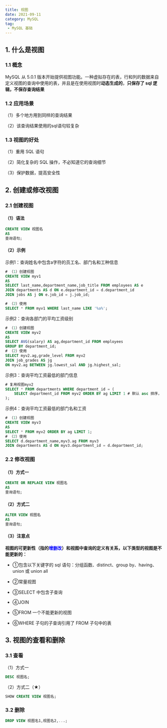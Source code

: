 ```yaml
---
title: 视图
date: 2021-09-11
category: MySQL
tag:
 - MySQL 基础
---
```


## 1. 什么是视图

### 1.1 概念

MySQL 从 5.0.1 版本开始提供视图功能。一种虚拟存在的表，行和列的数据来自定义视图的查询中使用的表，并且是在使用视图时**动态生成的**，**只保存了 sql 逻辑，不保存查询结果**

### 1.2 应用场景

（1）多个地方用到同样的查询结果

（2）该查询结果使用的sql语句较复杂

### 1.3 视图的好处

（1）重用 SQL 语句

（2）简化复杂的 SQL 操作，不必知道它的查询细节

（3）保护数据，提高安全性

## 2. 创建或修改视图

### 2.1 创建视图

#### （1）语法

```sql
CREATE VIEW 视图名
AS
查询语句;
```

#### （2）示例

示例1：查询姓名中包含a字符的员工名、部门名和工种信息

```sql
# （1）创建视图
CREATE VIEW myv1
AS
SELECT last_name,department_name,job_title FROM employees AS e
JOIN departments AS d ON e.department_id = d.department_id
JOIN jobs AS j ON e.job_id = j.job_id;

# （2）使用
SELECT * FROM myv1 WHERE last_name LIKE '%a%';
```

示例2：查询各部门的平均工资级别

```sql
# （1）创建视图
CREATE VIEW myv2
AS
SELECT AVG(salary) AS ag,department_id FROM employees
GROUP BY department_id;
# （2）使用
SELECT myv2.ag,grade_level FROM myv2
JOIN job_grades AS jg
ON myv2.ag BETWEEN jg.lowest_sal AND jg.highest_sal;
```

示例3：查询平均工资最低的部门信息

```sql
# 复用视图myv2
SELECT * FROM departments WHERE department_id = (
	SELECT department_id FROM myv2 ORDER BY ag LIMIT 1 # 默认 asc 排序，从小到大，取的第一个就是最低
);
```

示例4：查询平均工资最低的部门名和工资

```sql
# （1）创建视图
CREATE VIEW myv3
AS
SELECT * FROM myv2 ORDER BY ag LIMIT 1;
# （2）使用
SELECT d.department_name,myv3.ag FROM myv3
JOIN departments AS d ON myv3.department_id = d.department_id;
```

### 2.2 修改视图

#### （1）方式一

```sql
CREATE OR REPLACE VIEW 视图名
AS
查询语句;
```

#### （2）方式二

```sql
ALTER VIEW 视图名
AS
查询语句;
```

#### （3）注意点

**视图的可更新性（指的<span style="color:blue">增删改</span>）和视图中查询的定义有关系，以下类型的视图是不能更新的：**

- ①包含以下关键字的 sql 语句：分组函数、distinct、group by、having、union 或 union all

- ②常量视图

- ③SELECT 中包含子查询

- ④JOIN

- ⑤FROM 一个不能更新的视图

- ⑥WHERE 子句的子查询引用了 FROM 子句中的表


## 3. 视图的查看和删除

### 3.1 查看

（1）方式一

```sql
DESC 视图名;
```

（2）方式二（★）

```sql
SHOW CREATE VIEW 视图名;
```

### 3.2 删除

```sql
DROP VIEW 视图名1,视图名2,...;
```